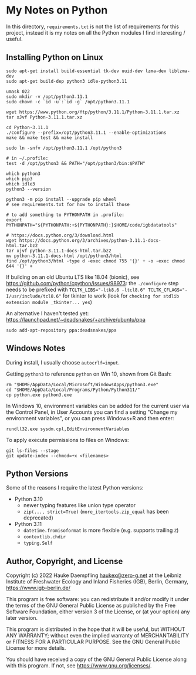 My Notes on Python
==================

In this directory, `requirements.txt` is not the list of requirements
for this project, instead it is my notes on all the Python modules
I find interesting / useful.

Installing Python on Linux
--------------------------

    sudo apt-get install build-essential tk-dev uuid-dev lzma-dev liblzma-dev
    sudo apt-get build-dep python3 idle-python3.11
    
    umask 022
    sudo mkdir -v /opt/python3.11.1
    sudo chown -c `id -u`:`id -g` /opt/python3.11.1
    
    wget https://www.python.org/ftp/python/3.11.1/Python-3.11.1.tar.xz
    tar xJvf Python-3.11.1.tar.xz
    
    cd Python-3.11.1
    ./configure --prefix=/opt/python3.11.1 --enable-optimizations
    make && make test && make install
    
    sudo ln -snfv /opt/python3.11.1 /opt/python3
    
    # in ~/.profile:
    test -d /opt/python3 && PATH="/opt/python3/bin:$PATH"
    
    which python3
    which pip3
    which idle3
    python3 --version
    
    python3 -m pip install --upgrade pip wheel
    # see requirements.txt for how to install those
    
    # to add something to PYTHONPATH in .profile:
    export PYTHONPATH="${PYTHONPATH:+${PYTHONPATH}:}$HOME/code/igbdatatools"
    
    # https://docs.python.org/3/download.html
    wget https://docs.python.org/3/archives/python-3.11.1-docs-html.tar.bz2
    tar xjvf python-3.11.1-docs-html.tar.bz2
    mv python-3.11.1-docs-html /opt/python3/html
    find /opt/python3/html -type d -exec chmod 755 '{}' + -o -exec chmod 644 '{}' +

If building on an old Ubuntu LTS like 18.04 (bionic), see <https://github.com/python/cpython/issues/98973>:
the `./configure` step needs to be prefixed with `TCLTK_LIBS="-ltk8.6 -ltcl8.6" TCLTK_CFLAGS="-I/usr/include/tcl8.6"`
for tkinter to work (look for `checking for stdlib extension module _tkinter... yes`)

An alternative I haven't tested yet: <https://launchpad.net/~deadsnakes/+archive/ubuntu/ppa>

    sudo add-apt-repository ppa:deadsnakes/ppa

Windows Notes
-------------

During install, I usually choose `autocrlf=input`.

Getting `python3` to reference `python` on Win 10, shown from Git Bash:

    rm "$HOME/AppData/Local/Microsoft/WindowsApps/python3.exe"
    cd "$HOME/AppData/Local/Programs/Python/Python311/"
    cp python.exe python3.exe

In Windows 10, environment variables can be added for the current user via the
Control Panel, in User Accounts you can find a setting "Change my environment
variables", or you can press Windows+R and then enter:

    rundll32.exe sysdm.cpl,EditEnvironmentVariables

To apply execute permissions to files on Windows:

    git ls-files --stage
    git update-index --chmod=+x <filenames>

Python Versions
---------------

Some of the reasons I require the latest Python versions:

- Python 3.10
  - newer typing features like union type operator
  - `zip(..., strict=True)` (`more_itertools.zip_equal` has been deprecated)
- Python 3.11
  - `datetime.fromisoformat` is more flexible (e.g. supports trailing `Z`)
  - `contextlib.chdir`
  - `typing.Self`


Author, Copyright, and License
------------------------------

Copyright (c) 2022 Hauke Daempfling <haukex@zero-g.net>
at the Leibniz Institute of Freshwater Ecology and Inland Fisheries (IGB),
Berlin, Germany, <https://www.igb-berlin.de/>

This program is free software: you can redistribute it and/or modify
it under the terms of the GNU General Public License as published by
the Free Software Foundation, either version 3 of the License, or
(at your option) any later version.

This program is distributed in the hope that it will be useful,
but WITHOUT ANY WARRANTY; without even the implied warranty of
MERCHANTABILITY or FITNESS FOR A PARTICULAR PURPOSE. See the
GNU General Public License for more details.

You should have received a copy of the GNU General Public License
along with this program. If not, see <https://www.gnu.org/licenses/>.

